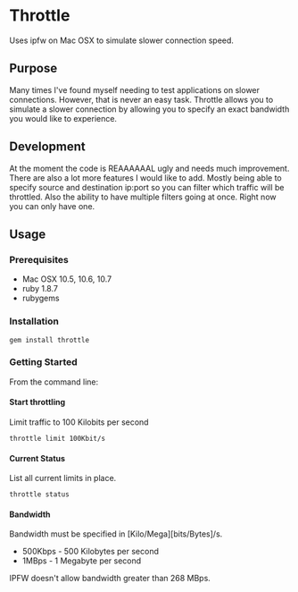 # Throttle
Uses ipfw on Mac OSX to simulate slower connection speed. 

## Purpose
Many times I've found myself needing to test applications on slower connections. However, that is never an easy task. Throttle allows you to simulate a slower connection by allowing you to specify an exact bandwidth you would like to experience.

## Development
At the moment the code is REAAAAAAL ugly and needs much improvement. There are also a lot more features I would like to add. Mostly being able to specify source and destination ip:port so you can filter which traffic will be throttled. Also the ability to have multiple filters going at once. Right now you can only have one.

## Usage

### Prerequisites 

*  Mac OSX 10.5, 10.6, 10.7
*  ruby 1.8.7
*  rubygems

### Installation 

```
gem install throttle
```

### Getting Started
From the command line:

#### Start throttling

Limit traffic to 100 Kilobits per second
```
throttle limit 100Kbit/s
```

#### Current Status

List all current limits in place.

```
throttle status
```


#### Bandwidth

Bandwidth must be specified in [Kilo/Mega][bits/Bytes]/s.

*  500Kbps - 500 Kilobytes per second
*  1MBps  - 1 Megabyte per second

IPFW doesn't allow bandwidth greater than 268 MBps.

